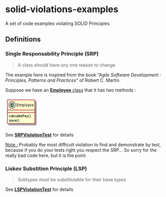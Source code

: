 # solid-violations-examples
A set of code examples violating SOLID Principles

## Definitions

### Single Responsability Principle (SRP)

> A class should have ony one reason to change

The example here is inspired from the book *"Agile Software Development : Principles, Patterns and Practices"* of Robert C. Martin.

Suppose we have an [**Employee** class](/src/main/java/net/bakaar/solidviolation/srp/Employee.java) that it has two methods :

![Employee class](/doc/images/EmployeeExampleSRP.png)

See [**SRPViolationTest**](src/test/java/net/bakaar/solidviolation/srp/SRPViolationTest.java) for details

<u>Note :</u> Probably the most difficult violation to find and demonstrate by test, because if you do your tests right you respect the SRP... So sorry for the really bad code here, but it is the point.

### Liskov Substition Principle (LSP)

> Subtypes must be substitutable for their base types

See [**LSPViolationTest**](src/test/java/net/bakaar/solidviolation/lsp/LSPViolationTest.java) for details